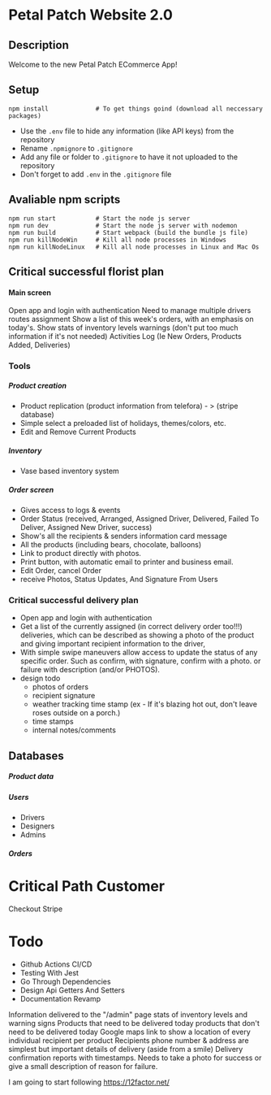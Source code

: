 # Petal Patch Website 2.0

## Description
Welcome to the new Petal Patch ECommerce App!

## Setup
```
npm install             # To get things goind (download all neccessary packages)
```
* Use the `.env` file to hide any information (like API keys) from the repository
* Rename `.npmignore` to `.gitignore`
* Add any file or folder to `.gitignore` to have it not uploaded to the repository
* Don't forget to add `.env` in the `.gitignore` file

## Avaliable npm scripts

```
npm run start           # Start the node js server
npm run dev             # Start the node js server with nodemon
npm run build           # Start webpack (build the bundle js file)
npm run killNodeWin     # Kill all node processes in Windows
npm run killNodeLinux   # Kill all node processes in Linux and Mac Os
```



## Critical successful florist plan

#### Main screen
Open app and login with authentication
Need to manage multiple drivers routes assignment
Show a list of this week's orders, with an emphasis on today's.
Show stats of inventory levels warnings (don't put too much information if it's not needed)
Activities Log (Ie New Orders, Products Added, Deliveries)

### Tools

##### Product creation
* Product replication (product information from telefora) - > (stripe database)
* Simple select a preloaded list of holidays, themes/colors, etc.
* Edit and Remove Current Products

##### Inventory
* Vase based inventory system


##### Order screen
* Gives access to logs & events 
* Order Status (received, Arranged, Assigned Driver, Delivered, Failed To Deliver, Assigned New Driver, success)
* Show's all the recipients & senders information
  card message
* All the products (including bears, chocolate, balloons)
* Link to product directly with photos.
* Print button, with automatic email to printer and business email.
* Edit Order, cancel Order
* receive Photos, Status Updates, And Signature From Users


### Critical successful delivery plan

* Open app and login with authentication
* Get a list of the currently assigned (in correct delivery order too!!!) deliveries, which can be described as showing
  a photo of the product and giving important recipient information to the driver,
* With simple swipe maneuvers allow access to update the status of any specific order. Such as confirm, with signature,
  confirm with a photo. or failure with description (and/or PHOTOS).
* design todo
  - photos of orders
  - recipient signature
  - weather tracking time stamp (ex - If it's blazing hot out, don't leave roses outside on a porch.)
  - time stamps
  - internal notes/comments
  

## Databases

##### Product data

##### Users
* Drivers
* Designers
* Admins

##### Orders

# Critical Path Customer
Checkout Stripe

# Todo
* Github Actions CI/CD
* Testing With Jest
* Go Through Dependencies
* Design Api Getters And Setters
* Documentation Revamp

Information delivered to the "/admin" page
stats of inventory levels and warning signs
Products that need to be delivered today
products that don't need to be delivered today
Google maps link to show a location of every individual recipient per product
Recipients phone number & address are simplest but important details of delivery (aside from a smile)
Delivery confirmation reports with timestamps. Needs to take a photo for success or give a small description of reason
for failure.

I am going to start following https://12factor.net/